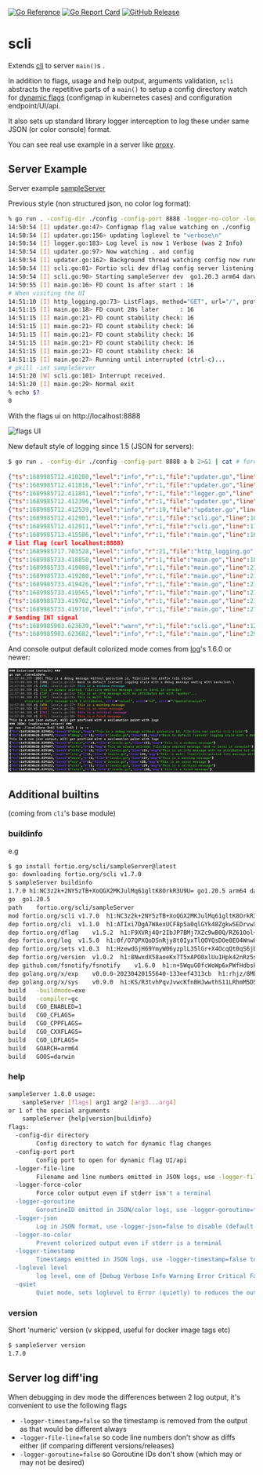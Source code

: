 [![Go Reference](https://pkg.go.dev/badge/fortio.org/scli.svg)](https://pkg.go.dev/fortio.org/scli)
[![Go Report Card](https://goreportcard.com/badge/fortio.org/scli)](https://goreportcard.com/report/fortio.org/scli)
[![GitHub Release](https://img.shields.io/github/release/fortio/scli.svg?style=flat)](https://github.com/fortio/scli/releases/)
# scli

Extends [cli](https://github.com/fortio/cli#cli) to server `main()`s .

In addition to flags, usage and help output, arguments validation, `scli` abstracts the repetitive parts of a `main()` to setup a config directory watch for [dynamic flags](https://github.com/fortio/dflag) (configmap in kubernetes cases) and configuration endpoint/UI/api.

It also sets up standard library logger interception to log these under same JSON (or color console) format.

You can see real use example in a server like [proxy](https://github.com/fortio/proxy).

## Server Example

Server example [sampleServer](sampleServer/main.go)

Previous style (non structured json, no color log format):
```bash
% go run . -config-dir ./config -config-port 8888 -logger-no-color -logger-json=false a b
14:50:54 [I] updater.go:47> Configmap flag value watching on ./config
14:50:54 [I] updater.go:156> updating loglevel to "verbose\n"
14:50:54 [I] logger.go:183> Log level is now 1 Verbose (was 2 Info)
14:50:54 [I] updater.go:97> Now watching . and config
14:50:54 [I] updater.go:162> Background thread watching config now running
14:50:54 [I] scli.go:81> Fortio scli dev dflag config server listening on [::]:8888
14:50:54 [I] scli.go:90> Starting sampleServer dev  go1.20.3 arm64 darwin
14:50:55 [I] main.go:16> FD count 1s after start : 16
# When visiting the UI
14:51:10 [I] http_logging.go:73> ListFlags, method="GET", url="/", proto="HTTP/1.1", remote_addr="[::1]:59034",
14:51:15 [I] main.go:18> FD count 20s later      : 16
14:51:15 [I] main.go:21> FD count stability check: 16
14:51:15 [I] main.go:21> FD count stability check: 16
14:51:15 [I] main.go:21> FD count stability check: 16
14:51:15 [I] main.go:21> FD count stability check: 16
14:51:15 [I] main.go:21> FD count stability check: 16
14:51:15 [I] main.go:27> Running until interrupted (ctrl-c)...
# pkill -int sampleServer
14:51:20 [W] scli.go:101> Interrupt received.
14:51:20 [I] main.go:29> Normal exit
% echo $?
0
```

With the flags ui on http://localhost:8888

<img width="716" alt="flags UI" src="https://user-images.githubusercontent.com/3664595/219904547-368a024e-1d6a-4301-a7a9-8882e37f5a90.png">

New default style of logging since 1.5 (JSON for servers):
```bash
$ go run . -config-dir ./config -config-port 8888 a b 2>&1 | cat # forces no color because stderr isn't a terminal
```
```json
{"ts":1689985712.410200,"level":"info","r":1,"file":"updater.go","line":47,"msg":"Configmap flag value watching on ./config"}
{"ts":1689985712.411816,"level":"info","r":1,"file":"updater.go","line":156,"msg":"updating loglevel to \"verbose\\n\""}
{"ts":1689985712.411841,"level":"info","r":1,"file":"logger.go","line":245,"msg":"Log level is now 1 Verbose (was 2 Info)"}
{"ts":1689985712.412396,"level":"info","r":1,"file":"updater.go","line":97,"msg":"Now watching . and config"}
{"ts":1689985712.412539,"level":"info","r":19,"file":"updater.go","line":162,"msg":"Background thread watching config now running"}
{"ts":1689985712.412901,"level":"info","r":1,"file":"scli.go","line":104,"msg":"Fortio scli dev dflag config server listening on [::]:8888"}
{"ts":1689985712.412911,"level":"info","r":1,"file":"scli.go","line":113,"msg":"Starting sampleServer dev  go1.20.6 arm64 darwin"}
{"ts":1689985713.415586,"level":"info","r":1,"file":"main.go","line":16,"msg":"FD count 1s after start : 14"}
# list flag (curl localhost:8888)
{"ts":1689985717.703528,"level":"info","r":21,"file":"http_logging.go","line":73,"msg":"ListFlags","method":"GET","url":"/","proto":"HTTP/1.1","remote_addr":"127.0.0.1:57975","host":"localhost:8888","header.x-forwarded-proto":"","header.x-forwarded-for":"","user-agent":"curl/8.0.1","header.User-Agent":"curl/8.0.1","header.Accept":"*/*"}
{"ts":1689985733.418850,"level":"info","r":1,"file":"main.go","line":18,"msg":"FD count 20s later      : 14"}
{"ts":1689985733.419088,"level":"info","r":1,"file":"main.go","line":21,"msg":"FD count stability check: 14"}
{"ts":1689985733.419280,"level":"info","r":1,"file":"main.go","line":21,"msg":"FD count stability check: 14"}
{"ts":1689985733.419426,"level":"info","r":1,"file":"main.go","line":21,"msg":"FD count stability check: 14"}
{"ts":1689985733.419565,"level":"info","r":1,"file":"main.go","line":21,"msg":"FD count stability check: 14"}
{"ts":1689985733.419702,"level":"info","r":1,"file":"main.go","line":21,"msg":"FD count stability check: 14"}
{"ts":1689985733.419710,"level":"info","r":1,"file":"main.go","line":27,"msg":"Running until interrupted (ctrl-c)..."}
# Sending INT signal
{"ts":1689985903.623639,"level":"warn","r":1,"file":"scli.go","line":124,"msg":"Interrupt received."}
{"ts":1689985903.623682,"level":"info","r":1,"file":"main.go","line":29,"msg":"Normal exit"}
```

And console output default colorized mode comes from [log](https://github.com/fortio/log#log)'s 1.6.0 or newer:

![Color example](https://github.com/fortio/log/blob/main/color.png)

## Additional builtins
(coming from `cli`'s base module)

### buildinfo

e.g

```bash
$ go install fortio.org/scli/sampleServer@latest
go: downloading fortio.org/scli v1.7.0
$ sampleServer buildinfo
1.7.0 h1:NC3z2k+2NY5zTB+XoQGX2MKJulMq61gltK8OrkR3U9U= go1.20.5 arm64 darwin
go	go1.20.5
path	fortio.org/scli/sampleServer
mod	fortio.org/scli	v1.7.0	h1:NC3z2k+2NY5zTB+XoQGX2MKJulMq61gltK8OrkR3U9U=
dep	fortio.org/cli	v1.1.0	h1:ATIxi7DgA7WAexUCF8p5a0qlGYk48ZgkwSEDrvwXeN4=
dep	fortio.org/dflag	v1.5.2	h1:F9XVRj4Qr2IbJP7BMj7XZc9wB0Q/RZ61Ool+4YPVad8=
dep	fortio.org/log	v1.5.0	h1:0f/O7QPXQoDSnRjy8t0IyxTlQOYQsDOe0EO4Wnw8yCA=
dep	fortio.org/sets	v1.0.3	h1:HzewdGjH69YmyW06yzplL35lGr+X4OcqQt0qS6jbaO4=
dep	fortio.org/version	v1.0.2	h1:8NwxdX58aoeKx7T5xAPO0xlUu1Hpk42nRz5s6e6eKZ0=
dep	github.com/fsnotify/fsnotify	v1.6.0	h1:n+5WquG0fcWoWp6xPWfHdbskMCQaFnG6PfBrh1Ky4HY=
dep	golang.org/x/exp	v0.0.0-20230420155640-133eef4313cb	h1:rhjz/8Mbfa8xROFiH+MQphmAmgqRM0bOMnytznhWEXk=
dep	golang.org/x/sys	v0.9.0	h1:KS/R3tvhPqvJvwcKfnBHJwwthS11LRhmM5D59eEXa0s=
build	-buildmode=exe
build	-compiler=gc
build	CGO_ENABLED=1
build	CGO_CFLAGS=
build	CGO_CPPFLAGS=
build	CGO_CXXFLAGS=
build	CGO_LDFLAGS=
build	GOARCH=arm64
build	GOOS=darwin
```

### help
```bash
sampleServer 1.8.0 usage:
	sampleServer [flags] arg1 arg2 [arg3...arg4]
or 1 of the special arguments
	sampleServer {help|version|buildinfo}
flags:
  -config-dir directory
    	Config directory to watch for dynamic flag changes
  -config-port port
    	Config port to open for dynamic flag UI/api
  -logger-file-line
    	Filename and line numbers emitted in JSON logs, use -logger-file-line=false to disable (default true)
  -logger-force-color
    	Force color output even if stderr isn't a terminal
  -logger-goroutine
    	GoroutineID emitted in JSON/color logs, use -logger-goroutine=false to disable (default true)
  -logger-json
    	Log in JSON format, use -logger-json=false to disable (default true)
  -logger-no-color
    	Prevent colorized output even if stderr is a terminal
  -logger-timestamp
    	Timestamps emitted in JSON logs, use -logger-timestamp=false to disable (default true)
  -loglevel level
    	log level, one of [Debug Verbose Info Warning Error Critical Fatal] (default Info)
  -quiet
    	Quiet mode, sets loglevel to Error (quietly) to reduces the output
```

### version
Short 'numeric' version (v skipped, useful for docker image tags etc)
```bash
$ sampleServer version
1.7.0
```

## Server log diff'ing

When debugging in dev mode the differences between 2 log output, it's convenient to use the following flags

- `-logger-timestamp=false` so the timestamp is removed from the output as that would be different always
- `-logger-file-line=false` so code line numbers don't show as diffs either (if comparing different versions/releases)
- `-logger-goroutine=false` so Goroutine IDs don't show (which may or may not be desired)
